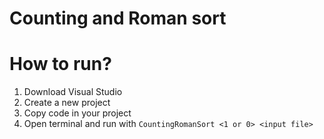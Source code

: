 # Counting and Roman sort

# How to run?
1. Download Visual Studio
2. Create a new project
3. Copy code in your project
4. Open terminal and run with ```CountingRomanSort <1 or 0> <input file>```
